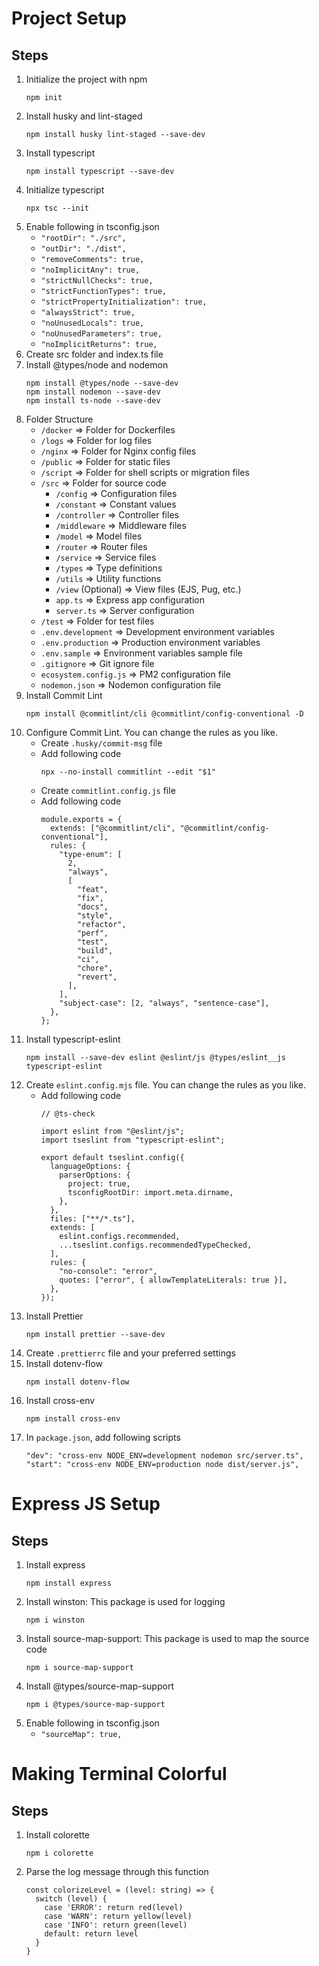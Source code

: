 # Project Setup
## Steps
1. Initialize the project with npm
   ```
   npm init
   ```
2. Install husky and lint-staged
   ```
   npm install husky lint-staged --save-dev
   ```
3. Install typescript
   ```
   npm install typescript --save-dev
   ```
4. Initialize typescript
   ```
   npx tsc --init
   ```
5. Enable following in tsconfig.json
   - `"rootDir": "./src",`
   - `"outDir": "./dist",`
   - `"removeComments": true,`
   - `"noImplicitAny": true,`
   - `"strictNullChecks": true,`
   - `"strictFunctionTypes": true,`
   - `"strictPropertyInitialization": true,`
   - `"alwaysStrict": true,`
   - `"noUnusedLocals": true,`
   - `"noUnusedParameters": true,`
   - `"noImplicitReturns": true,`
6. Create src folder and index.ts file
7. Install @types/node and nodemon
   ```
   npm install @types/node --save-dev
   npm install nodemon --save-dev
   npm install ts-node --save-dev
   ```
9. Folder Structure
   - `/docker` => Folder for Dockerfiles
   - `/logs` => Folder for log files
   - `/nginx` => Folder for Nginx config files
   - `/public` => Folder for static files
   - `/script` => Folder for shell scripts or migration files
   - `/src` => Folder for source code
     - `/config` => Configuration files
     - `/constant` => Constant values
     - `/controller` => Controller files
     - `/middleware` => Middleware files
     - `/model` => Model files
     - `/router` => Router files
     - `/service` => Service files
     - `/types` => Type definitions
     - `/utils` => Utility functions
     - `/view` (Optional) => View files (EJS, Pug, etc.)
     - `app.ts` => Express app configuration
     - `server.ts` => Server configuration
   - `/test` => Folder for test files
   - `.env.development` => Development environment variables
   - `.env.production` => Production environment variables
   - `.env.sample` => Environment variables sample file
   - `.gitignore` => Git ignore file
   - `ecosystem.config.js` => PM2 configuration file
   - `nodemon.json` => Nodemon configuration file
10. Install Commit Lint
    ```
    npm install @commitlint/cli @commitlint/config-conventional -D
    ```
11. Configure Commit Lint. You can change the rules as you like.
    - Create `.husky/commit-msg` file
    - Add following code
      ```
      npx --no-install commitlint --edit "$1"
      ```
    - Create `commitlint.config.js` file
    - Add following code
      ```
      module.exports = {
        extends: ["@commitlint/cli", "@commitlint/config-conventional"],
        rules: {
          "type-enum": [
            2,
            "always",
            [
              "feat",
              "fix",
              "docs",
              "style",
              "refactor",
              "perf",
              "test",
              "build",
              "ci",
              "chore",
              "revert",
            ],
          ],
          "subject-case": [2, "always", "sentence-case"],
        },
      };      
      ```
12. Install typescript-eslint
    ```
    npm install --save-dev eslint @eslint/js @types/eslint__js typescript-eslint
    ```
13. Create `eslint.config.mjs` file. You can change the rules as you like.
    - Add following code
      ```
      // @ts-check

      import eslint from "@eslint/js";
      import tseslint from "typescript-eslint";

      export default tseslint.config({
        languageOptions: {
          parserOptions: {
            project: true,
            tsconfigRootDir: import.meta.dirname,
          },
        },
        files: ["**/*.ts"],
        extends: [
          eslint.configs.recommended,
          ...tseslint.configs.recommendedTypeChecked,
        ],
        rules: {
          "no-console": "error",
          quotes: ["error", { allowTemplateLiterals: true }],
        },
      });

      ```
14. Install Prettier
    ```
    npm install prettier --save-dev
    ```
15. Create `.prettierrc` file and your preferred settings
16. Install dotenv-flow
    ```
    npm install dotenv-flow
    ```
17. Install cross-env
    ```
    npm install cross-env
    ```
18. In `package.json`, add following scripts
    ```
    "dev": "cross-env NODE_ENV=development nodemon src/server.ts",
    "start": "cross-env NODE_ENV=production node dist/server.js",
    ```

# Express JS Setup
## Steps
1. Install express
   ```
   npm install express
   ```
2. Install winston: This package is used for logging
   ```
   npm i winston
   ```
3. Install source-map-support: This package is used to map the source code
   ```
   npm i source-map-support
   ```
4. Install @types/source-map-support
   ```
   npm i @types/source-map-support
   ```
5. Enable following in tsconfig.json
   - `"sourceMap": true,`

# Making Terminal Colorful
## Steps
1. Install colorette
   ```
   npm i colorette
   ```
2. Parse the log message through this function
   ```
   const colorizeLevel = (level: string) => {
     switch (level) {
       case 'ERROR': return red(level)
       case 'WARN': return yellow(level)
       case 'INFO': return green(level)
       default: return level
     }
   }
   ```
   

